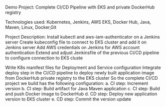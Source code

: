 Demo Project:
Complete CI/CD Pipeline with EKS and private DockerHub registry

Technologies used:
Kubernetes, Jenkins, AWS EKS, Docker Hub, Java, Maven, Linux, Docker,Git

Project Description:
Install kubectl and aws-iam-authenticator on a Jenkins server
Create kubeconfig file to connect to EKS cluster and add it on Jenkins server
Add AWS credentials on Jenkins for AWS account authentication
Extend and adjust Jenkinsfile of the previous CI/CD pipeline to configure connection to EKS cluste

Write K8s manifest files for Deployment and Service configuration
Integrate deploy step in the CI/CD pipeline to deploy newly built application image from DockerHub private registry to the EKS cluster
So the complete CI/CD project we build has the following configuration:
a.	CI step: Increment version
b.	CI step: Build artifact for Java Maven application
c.	CI step: Build and push Docker image to DockerHub
d.	CD step: Deploy new application version to EKS cluster
e.	CD step: Commit the version update

